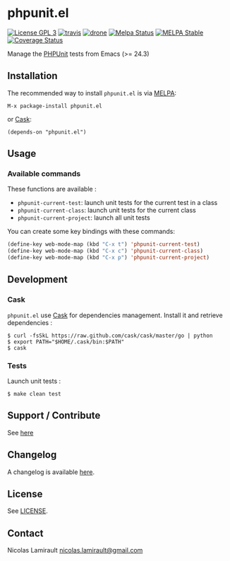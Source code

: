 # phpunit.el

[![License GPL 3][badge-license]][LICENSE]
[![travis][badge-travis]][travis]
[![drone][badge-drone]][drone]
[![Melpa Status](http://melpa.milkbox.net/packages/phpunit-badge.svg)](http://melpa.milkbox.net/#/phpunit)
[![MELPA Stable](http://stable.melpa.org/packages/phpunit-badge.svg)](http://stable.melpa.org/#/phpunit)
[![Coverage Status](https://coveralls.io/repos/nlamirault/phpunit.el/badge.png)](https://coveralls.io/r/nlamirault/phpunit.el)

Manage the [PHPUnit][] tests from Emacs (>= 24.3)

## Installation

The recommended way to install ``phpunit.el`` is via [MELPA][]:

    M-x package-install phpunit.el

or [Cask][]:

	(depends-on "phpunit.el")


## Usage

### Available commands

These functions are available :
* `phpunit-current-test`: launch unit tests for the current test in a class
* `phpunit-current-class`: launch unit tests for the current class
* `phpunit-current-project`: launch all unit tests

You can create some key bindings with these commands:

```lisp
(define-key web-mode-map (kbd "C-x t") 'phpunit-current-test)
(define-key web-mode-map (kbd "C-x c") 'phpunit-current-class)
(define-key web-mode-map (kbd "C-x p") 'phpunit-current-project)
```

## Development

### Cask

``phpunit.el`` use [Cask](https://github.com/cask/cask) for dependencies
management. Install it and retrieve dependencies :

    $ curl -fsSkL https://raw.github.com/cask/cask/master/go | python
    $ export PATH="$HOME/.cask/bin:$PATH"
    $ cask


### Tests

Launch unit tests :

    $ make clean test


## Support / Contribute

See [here](CONTRIBUTING.md)



## Changelog

A changelog is available [here](ChangeLog.md).


## License

See [LICENSE](LICENSE).


## Contact

Nicolas Lamirault <nicolas.lamirault@gmail.com>


[badge-license]: https://img.shields.io/badge/license-GPL_2-green.svg?style=flat
[LICENSE]: https://github.com/nlamirault/phpunit.el/blob/master/LICENSE
[travis]: https://travis-ci.org/nlamirault/phpunit.el
[badge-travis]: http://img.shields.io/travis/nlamirault/phpunit.el.svg?style=flat
[badge-drone]: https://drone.io/github.com/nlamirault/phpunit.el/status.png
[drone]: https://drone.io/github.com/nlamirault/phpunit.el/latest
[GNU Emacs]: https://www.gnu.org/software/emacs/
[MELPA]: http://melpa.milkbox.net/
[Cask]: http://cask.github.io/
[Issue tracker]: https://github.com/nlamirault/phpunit.el/issues
[PHPUnit]: http://phpunit.de
